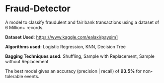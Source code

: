 # Fraud-Detector
A model to classify fraudulent and fair bank transactions using a dataset of 6 Million+ records.

**Dataset Used**: https://www.kaggle.com/ealaxi/paysim1

**Algorithms used:** Logistic Regression, KNN, Decision Tree

**Bagging Techniques used:** Shuffling, Sample with Replacement, Sample without Replacement

The best model gives an accuracy (precision | recall) of **93.5%** for non-tolerable events.


